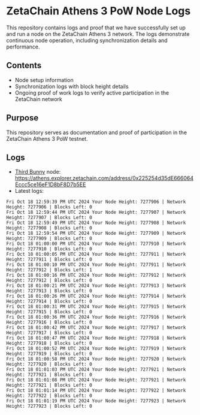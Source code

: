# ZetaChain Athens 3 PoW Node Logs
This repository contains logs and proof that we have successfully set up and run a node on the ZetaChain Athens 3 network. The logs demonstrate continuous node operation, including synchronization details and performance.

## Contents
- Node setup information
- Synchronization logs with block height details
- Ongoing proof of work logs to verify active participation in the ZetaChain network

## Purpose
This repository serves as documentation and proof of participation in the ZetaChain Athens 3 PoW testnet.

## Logs

- [Third Bunny](https://thirdbunny.xyz/) node: https://athens.explorer.zetachain.com/address/0x225254d35dE666064Eccc5ce16eF1D8bF8D7b5EE
- Latest logs:
```
Fri Oct 18 12:59:39 PM UTC 2024 Your Node Height: 7277906 | Network Height: 7277906 | Blocks Left: 0
Fri Oct 18 12:59:44 PM UTC 2024 Your Node Height: 7277907 | Network Height: 7277907 | Blocks Left: 0
Fri Oct 18 12:59:49 PM UTC 2024 Your Node Height: 7277908 | Network Height: 7277908 | Blocks Left: 0
Fri Oct 18 12:59:54 PM UTC 2024 Your Node Height: 7277909 | Network Height: 7277909 | Blocks Left: 0
Fri Oct 18 01:00:00 PM UTC 2024 Your Node Height: 7277910 | Network Height: 7277910 | Blocks Left: 0
Fri Oct 18 01:00:05 PM UTC 2024 Your Node Height: 7277911 | Network Height: 7277911 | Blocks Left: 0
Fri Oct 18 01:00:10 PM UTC 2024 Your Node Height: 7277911 | Network Height: 7277912 | Blocks Left: 1
Fri Oct 18 01:00:16 PM UTC 2024 Your Node Height: 7277912 | Network Height: 7277912 | Blocks Left: 0
Fri Oct 18 01:00:21 PM UTC 2024 Your Node Height: 7277913 | Network Height: 7277913 | Blocks Left: 0
Fri Oct 18 01:00:26 PM UTC 2024 Your Node Height: 7277914 | Network Height: 7277914 | Blocks Left: 0
Fri Oct 18 01:00:31 PM UTC 2024 Your Node Height: 7277915 | Network Height: 7277915 | Blocks Left: 0
Fri Oct 18 01:00:36 PM UTC 2024 Your Node Height: 7277916 | Network Height: 7277916 | Blocks Left: 0
Fri Oct 18 01:00:42 PM UTC 2024 Your Node Height: 7277917 | Network Height: 7277917 | Blocks Left: 0
Fri Oct 18 01:00:47 PM UTC 2024 Your Node Height: 7277918 | Network Height: 7277918 | Blocks Left: 0
Fri Oct 18 01:00:52 PM UTC 2024 Your Node Height: 7277919 | Network Height: 7277919 | Blocks Left: 0
Fri Oct 18 01:00:58 PM UTC 2024 Your Node Height: 7277920 | Network Height: 7277920 | Blocks Left: 0
Fri Oct 18 01:01:03 PM UTC 2024 Your Node Height: 7277921 | Network Height: 7277921 | Blocks Left: 0
Fri Oct 18 01:01:08 PM UTC 2024 Your Node Height: 7277921 | Network Height: 7277921 | Blocks Left: 0
Fri Oct 18 01:01:14 PM UTC 2024 Your Node Height: 7277922 | Network Height: 7277922 | Blocks Left: 0
Fri Oct 18 01:01:19 PM UTC 2024 Your Node Height: 7277923 | Network Height: 7277923 | Blocks Left: 0
```
